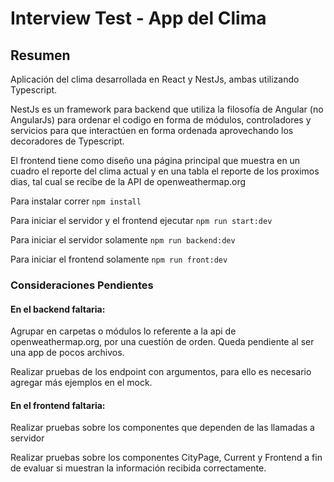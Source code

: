 # Interview Test - App del Clima

## Resumen

Aplicación del clima desarrollada en React y NestJs, ambas utilizando Typescript.

NestJs es un framework para backend que utiliza la filosofía de Angular (no AngularJs) para ordenar el codigo en forma de módulos, controladores y servicios para que interactúen en forma ordenada aprovechando los decoradores de Typescript. 

El frontend tiene como diseño una página principal que muestra en un cuadro el reporte del clima actual y en una tabla el reporte de los proximos dias, tal cual se recibe de la API de openweathermap.org

Para instalar correr `npm install`

Para iniciar el servidor y el frontend ejecutar `npm run start:dev`

Para iniciar el servidor solamente `npm run backend:dev`

Para iniciar el frontend solamente `npm run front:dev`

### Consideraciones Pendientes

#### En el backend faltaria:
Agrupar en carpetas o módulos lo referente a la api de openweathermap.org, por una cuestión de orden. Queda pendiente al ser una app de pocos archivos.
 
Realizar pruebas de los endpoint con argumentos, para ello es necesario agregar más ejemplos en el mock.

#### En el frontend faltaria:

Realizar pruebas sobre los componentes que dependen de las llamadas a servidor

Realizar pruebas sobre los componentes CityPage, Current y Frontend a fin de evaluar si muestran la información recibida correctamente.


